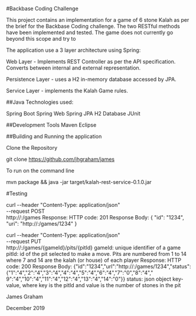 

#Backbase Coding Challenge

This project contains an implementation for a game of 6 stone Kalah as per the brief for the Backbase Coding challenge.
The two RESTful methods have been implemented and tested. The game does not currently go beyond this scope and try to 

The application use a 3 layer architecture using Spring:

Web Layer - Implements REST Controller as per the API specification. Converts between internal and external representation.

Persistence Layer - uses a H2 in-memory database accessed by JPA.

Service Layer - implements the Kalah Game rules.
 

##Java Technologies used:

Spring Boot
Spring Web
Spring JPA
H2 Database
JUnit

##Development Tools
Maven
Eclipse


##Building and Running the application

Clone the Repository

git clone https://github.com/jhgraham/james

To run on the command line

mvn package && java -jar target/kalah-rest-service-0.1.0.jar


#Testing


curl --header "Content-Type: application/json" \
--request POST \
http://<host>:<port>/games
Response:
HTTP code: 201
Response Body: { "id": "1234", "uri": "http://<host>:<port>/games/1234" }


curl --header "Content-Type: application/json" \
--request PUT \
http://<host>:<port>/games/{gameId}/pits/{pitId}
gameId: unique identifier of a game
pitId: id of the pit selected to make a move. Pits are numbered from 1 to 14 where 7 and 14 are the kalah (or house)
of each player
Response:
HTTP code: 200
Response Body:
{"id":"1234","url":"http://<host>:<port>/games/1234","status":{"1":"4","2":"4","3":"4","4":"4","5":"4","6":"4","7":"0","8":"4","
9":"4","10":"4","11":"4","12":"4","13":"4","14":"0"}}
status: json object key-value, where key is the pitId and value is the number of stones in the pit



James Graham

December 2019
